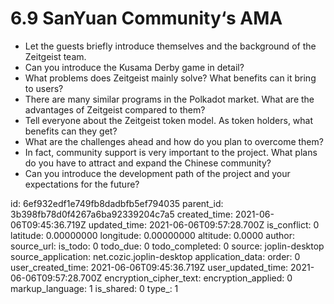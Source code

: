 # 6.9 SanYuan Community‘s AMA

- Let the guests briefly introduce themselves and the background of the Zeitgeist team.
- Can you introduce the Kusama Derby game in detail?
- What problems does Zeitgeist mainly solve? What benefits can it bring to users?
- There are many similar programs in the Polkadot market. What are the advantages of Zeitgeist compared to them?
- Tell everyone about the Zeitgeist token model. As token holders, what benefits can they get?
- What are the challenges ahead and how do you plan to overcome them?
- In fact, community support is very important to the project. What plans do you have to attract and expand the Chinese community?
- Can you introduce the development path of the project and your expectations for the future?



id: 6ef932edf1e749fb8dadbfb5ef794035
parent_id: 3b398fb78d0f4267a6ba92339204c7a5
created_time: 2021-06-06T09:45:36.719Z
updated_time: 2021-06-06T09:57:28.700Z
is_conflict: 0
latitude: 0.00000000
longitude: 0.00000000
altitude: 0.0000
author: 
source_url: 
is_todo: 0
todo_due: 0
todo_completed: 0
source: joplin-desktop
source_application: net.cozic.joplin-desktop
application_data: 
order: 0
user_created_time: 2021-06-06T09:45:36.719Z
user_updated_time: 2021-06-06T09:57:28.700Z
encryption_cipher_text: 
encryption_applied: 0
markup_language: 1
is_shared: 0
type_: 1